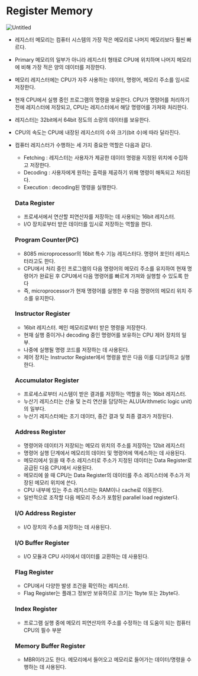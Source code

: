 # Register Memory

![Untitled](Register%20Memory%209d845f40ef0b4876aa7b60bceb2ab310/Untitled.png)

- 레지스터 메모리는 컴퓨터 시스템의 가장 작은 메모리로 나머지 메모리보다 훨씬 빠르다.
- Primary 메모리의 일부가 아니라 레지스터 형태로 CPU에 위치하며 나머지 메모리에 비해 가장 적은 양의 데이터를 저장한다.
- 메모리 레지스터에는 CPU가 자주 사용하는 데이터, 명령어, 메모리 주소를 임시로 저장한다.
- 현재 CPU에서 실행 중인 프로그램의 명령을 보유한다. CPU가 명령어를 처리하기 전에 레지스터에 저장되고, CPU는 레지스터에서 해당 명령어를 가져와 처리한다.
- 레지스터는 32bit에서 64bit 정도의 소량의 데이터를 보유한다.
- CPU의 속도는 CPU에 내장된 레지스터의 수와 크기(bit 수)에 따라 달라진다.
- 컴퓨터 레지스터가 수행하는 세 가지 중요한 역할은 다음과 같다.
    - Fetching : 레지스터는 사용자가 제공한 데이터 명령을 지정된 위치에 수집하고 저장한다.
    - Decoding : 사용자에게 원하는 출력을 제공하기 위해 명령이 해독되고 처리된다.
    - Execution : decoding된 명령을 실행한다.
    
    ### Data Register
    
    - 프로세서에서 연산할 피연산자를 저장하는 데 사용되는 16bit 레지스터.
    - I/O 장치로부터 받은 데이터를 임시로 저장하는 역할을 한다.
    
    ### Program Counter(PC)
    
    - 8085 microprocessor의 16bit 특수 기능 레지스터다. 명령어 포인터 레지스터라고도 한다.
    - CPU에서 처리 중인 프로그램의 다음 명령어의 메모리 주소를 유지하여 현재 명령어가 완료된 후 CPU에서 다음 명령어를 빠르게 가져와 실행할 수 있도록 한다
    - 즉, microprocessor가 현재 명령어를 실행한 후 다음 명령어의 메모리 위치 주소를 유지한다.
    
    ### Instructor Register
    
    - 16bit 레지스터. 메인 메모리로부터 받은 명령을 저장한다.
    - 현재 실행 중이거나 decoding 중인 명령어를 보유하는 CPU 제어 장치의 일부.
    - 나중에 실행될 명령 코드를 저장하는 데 사용된다.
    - 제어 장치는 Instructor Register에서 명령을 받은 다음 이를 디코딩하고 실행한다.
    
    ### Accumulator Register
    
    - 프로세스로부터 시스템이 받은 결과를 저장하는 역할을 하는 16bit 레지스터.
    - 누산기 레지스터는 산술 및 논리 연산을 담당하는 ALU(Arithmetic logic unit)의 일부다.
    - 누산기 레지스터에는 초기 데이터, 중간 결과 및 최종 결과가 저장된다.
    
    ### Address Register
    
    - 명령어와 데이터가 저장되는 메모리 위치의 주소를 저장하는 12bit 레지스터
    - 명령어 실행 단계에서 메모리의 데이터 및 명령어에 액세스하는 데 사용된다.
    - 메모리에서 읽을 때 주소 레지스터로 주소가 지정된 데이터는 Data Register로 공급된 다음 CPU에서 사용된다.
    - 메모리에 쓸 때 CPU는 Data Register의 데이터를 주소 레지스터에 주소가 저장된 메모리 위치에 쓴다.
    - CPU 내부에 있는 주소 레지스터는 RAM이나 cache로 이동한다.
    - 일반적으로 조작할 다음 메모리 주소가 포함된 parallel load register다.
    
    ### I/O Address Register
    
    - I/O 장치의 주소를 저장하는 데 사용된다.
    
    ### I/O Buffer Register
    
    - I/O 모듈과 CPU 사이에서 데이터를 교환하는 데 사용된다.
    
    ### Flag Register
    
    - CPU에서 다양한 발생 조건을 확인하는 레지스터.
    - Flag Register는 플래그 정보만 보유하므로 크기는 1byte 또는 2byte다.
    
    ### Index Register
    
    - 프로그램 실행 중에 메모리 피연산자의 주소를 수정하는 데 도움이 되는 컴퓨터 CPU의 필수 부분
    
    ### Memory Buffer Register
    
    - MBR이라고도 한다. 메모리에서 들어오고 메모리로 들어가는 데이터/명령을 수행하는 데 사용된다.